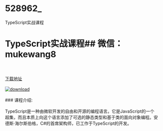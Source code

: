 # 528962_
TypeScript实战课程
# TypeScript实战课程## 微信：mukewang8
<br/></br>[下载地址](http://www.36tz.cn/article/528962 "下载地址")
<br/></br>[![download](http://36tz.cn/muke_img/2019_11_356-73-300x225.jpg "下载地址")](http://www.36tz.cn/article/528962 "下载地址")
<br/></br>### 课程介绍:<br/></br>TypeScript是一种由微软开发的自由和开源的编程语言。它是JavaScript的一个超集，而且本质上向这个语言添加了可选的静态类型和基于类的面向对象编程。安德斯·海尔斯伯格，C#的首席架构师，已工作于TypeScript的开发。


